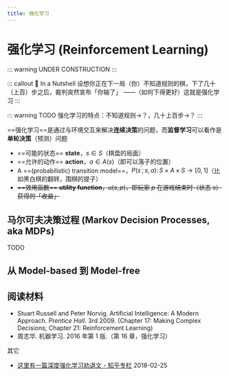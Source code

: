 ```yaml
---
title: 强化学习
---
```


# 强化学习 (Reinforcement Learning)

<link rel="stylesheet" href="/notes/katex.min.css">

::: warning
UNDER CONSTRUCTION
:::

::: callout 🥥 In a Nutshell
设想你正在下一局（你）不知道规则的棋，下了几十（上百）步之后，裁判突然宣布「你输了」
——（如何下得更好）这就是强化学习
:::

::: warning TODO
强化学习的特点：不知道规则->？，几十上百步->？
:::

==强化学习==是通过与环境交互来解决**连续决策**的问题，而**监督学习**可以看作是**单轮决策**（预测）问题

- ==可能的状态== **state**，$s \in S$（棋盘的局面）
- ==允许的动作== **action**，$a \in A(s)$（即可以落子的位置）
- A ==(probabilistic) transition model==，$P(s^\prime;s, a) \colon S \times A \times S \to [0,1]$（比如黑白棋的翻转，围棋的提子）
- ~~==效用函数== **utility function**，$u(s,p)$，即玩家 $p$ 在游戏结束时（状态 $s$）获得的「收益」~~

## 马尔可夫决策过程 (Markov Decision Processes, aka MDPs)

TODO

## 从 Model-based 到 Model-free

## 阅读材料

- Stuart Russell and Peter Norvig. Artificial Intelligence: A Modern Approach. *Prentice Hall*. 3rd 2009.
  (Chapter 17: Making Complex Decisions; Chapter 21: Reinforcement Learning)
- 周志华. 机器学习. 2016 年第 1 版.（第 16 章，强化学习）

其它

- [这里有一篇深度强化学习劝退文 - 知乎专栏](https://zhuanlan.zhihu.com/p/33936457) 2018-02-25
